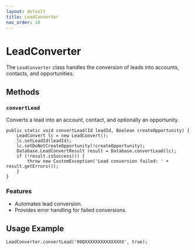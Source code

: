 ```yaml
---
layout: default
title: LeadConverter
nav_order: 10
---
```


# LeadConverter

The `LeadConverter` class handles the conversion of leads into accounts, contacts, and opportunities.

## Methods

### `convertLead`
Converts a lead into an account, contact, and optionally an opportunity.

```apex
public static void convertLead(Id leadId, Boolean createOpportunity) {
    LeadConvert lc = new LeadConvert();
    lc.setLeadId(leadId);
    lc.setDoNotCreateOpportunity(!createOpportunity);
    Database.LeadConvertResult result = Database.convertLead(lc);
    if (!result.isSuccess()) {
        throw new CustomException('Lead conversion failed: ' + result.getErrors());
    }
}
```

### Features
- Automates lead conversion.
- Provides error handling for failed conversions.

## Usage Example

```apex
LeadConverter.convertLead('00QXXXXXXXXXXXXXXX', true);
```
